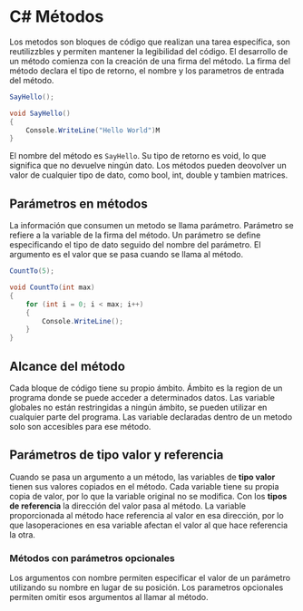 # C# Métodos
Los metodos son bloques de código que realizan una tarea específica, son reutilizzbles y permiten mantener la legibilidad del código.
El desarrollo de un método comienza con la creación de una firma del método.  La firma del método declara el tipo de retorno, el nombre y los parametros de entrada del método.

```csharp
SayHello();

void SayHello()
{
	Console.WriteLine("Hello World")M
}
```
El nombre del método es `SayHello`. Su tipo de retorno es void, lo que significa que no devuelve ningún dato.
Los métodos pueden deovolver  un valor de cualquier tipo de dato, como bool, int, double y tambien matrices.

## Parámetros en métodos
La información que consumen un metodo se llama parámetro. Parámetro se refiere  a la variable de la firma del método.
Un parámetro se define especificando el tipo de dato seguido del nombre del parámetro.
El argumento es el valor que se pasa cuando se llama al método.

```csharp
CountTo(5);

void CountTo(int max)
{
	for (int i = 0; i < max; i++)
	{
		Console.WriteLine();
	}
}
```
## Alcance del método
Cada bloque de código tiene su propio ámbito. Ámbito es la region de un programa donde se puede acceder a determinados datos.
Las variable globales no están restringidas a ningún ámbito, se pueden utilizar en cualquier parte del programa.
Las variable declaradas dentro de un metodo solo son accesibles para ese método.

## Parámetros de tipo valor y referencia
Cuando se pasa un argumento a un método, las variables de **tipo valor** tienen sus valores copiados en el método. Cada variable tiene su propia copia de valor, por lo que la variable original no se modifica.
Con los **tipos de referencia** la dirección del valor pasa al método. La variable proporcionada al método hace referencia al valor en esa dirección, por lo que lasoperaciones en esa variable afectan el valor al que hace referencia la otra.

### Métodos con parámetros opcionales
Los argumentos con nombre permiten especificar el valor de un parámetro utilizando su nombre en lugar de su posición.
Los parametros opcionales permiten omitir esos argumentos al llamar al método.
